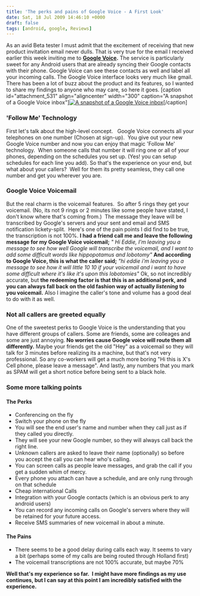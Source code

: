 ```yaml
---
title: 'The perks and pains of Google Voice - A First Look'
date: Sat, 18 Jul 2009 14:46:10 +0000
draft: false
tags: [android, google, Reviews]
---
```


As an avid Beta tester I must admit that the excitement of receiving that new product invitation email never dulls. That is very true for the email I received earlier this week inviting me to **[Google Voice](http://www.google.com/voice/ "Learn more about Google Voice").** The service is particularly sweet for any Android users that are already syncing their Google contacts with their phone. Google Voice can see these contacts as well and label all your incoming calls. The Google Voice interface looks very much like gmail. There has been a lot of buzz about the product and its features, so I wanted to share my findings to anyone who may care, so here it goes. \[caption id="attachment_531" align="aligncenter" width="300" caption="A snapshot of a Google Voice inbox"\][![A snapshot of a Google Voice inbox](https://blog.edwardawebb.com/wp-content/uploads/2009/07/GVoice-300x64.PNG "Google Voice Screenshot")](http://www.google.com/voice/)\[/caption\]

### 'Follow Me' Technology

First let's talk about the high-level concept.   Google Voice connects all your telephones on one number (Chosen at sign-up).  You give out your new Google Voice number and now you can enjoy that magic 'Follow Me' technology.  When someone calls that number it will ring one or all of your phones, depending on the schedules you set up. (Yes! you can setup schedules for each line you add). So that's the experience on your end, but what about your callers?  Well for them its pretty seamless, they call one number and get you wherever you are.

### Google Voice Voicemail

But the real charm is the voicemail features.  So after 5 rings they get your voicemail. (No, its not 9 rings or 2 minutes like some people have stated, I don't know where that's coming from.)  The message they leave will be transcribed by Google's servers and your sent and email and SMS notification lickety-split.  Here's one of the pain points I did find to be true, the transcription is not 100%. **I had a friend call me and leave the following message for my Google Voice voicemail;** _" Hi Eddie, I'm leaving you a message to see how well Google will transcribe the voicemail, and I want to add some difficult words like hippopotamus and lobotomy"_ **And according to Google Voice, this is what the caller said;** _"hi eddie i'm leaving you a message to see how it will little 10 10 if your voicemail and i want to have some difficult where it's like it's upon this lobotomies"_ Ok, so not incredibly accurate, but **the redeeming factor is that this is an additional perk, and you can always fall back on the old fashion way of actually _listening_ to you voicemail.** Also I imagine the caller's tone and volume has a good deal to do with it as well.

### Not all callers are greeted equally

One of the sweetest perks to Google Voice is the understanding that you have different groups of callers. Some are friends, some are colleages and some are just annoying. **No worries cause Google voice will route them all differently.** Maybe your friends get the old "Hey" as a voicemail so they will talk for 3 minutes before realizing its a machine, but that's not very professional. So any co-workers will get a much more boring "Hi this is X's Cell phone, please leave a message". And lastly, any numbers that you mark as SPAM will get a short notice before being sent to a black hole.

### Some more talking points

#### The Perks

*   Conferencing on the fly
*   Switch your phone on the fly
*   You will see the end user's name and number when they call just as if they called you directly.
*   They will see your new Google number, so they will always call back the right line.
*   Unknown callers are asked to leave their name (optionally) so before you accept the call you can hear who's calling.
*   You can screen calls as people leave messages, and grab the call if you get a sudden whim of mercy.
*   Every phone you attach can have a schedule, and are only rung through on that schedule
*   Cheap international Calls
*   Integration with your Google contacts (which is an obvious perk to any android users)
*   You can record any incoming calls on Google's servers where they will be retained for your future access.
*   Receive SMS summaries of new voicemail in about a minute.

#### The Pains

*   There seems to be a good delay during calls each way. It seems to vary a bit (perhaps some of my calls are being routed through Holland first)
*   The voicemail transcriptions are not 100% accurate, but maybe 70%

**Well that's my experience so far.  I might have more findings as my use continues, but I can say at this point I am incredibly satisfied with the experience.**
